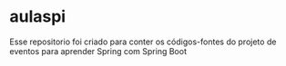 # aulaspi

Esse repositorio foi criado para conter os códigos-fontes do projeto de eventos para aprender Spring com Spring Boot 
